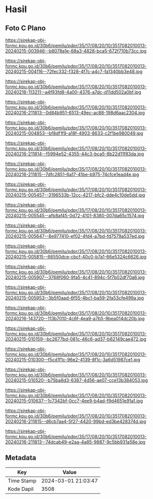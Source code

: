 # Hasil

## Foto C Plano

https://sirekap-obj-formc.kpu.go.id/30b6/pemilu/pdpr/35/17/08/20/10/3517082010013-20240215-003946--b8078a1e-68a3-4828-bca5-672f710b73cc.jpg

https://sirekap-obj-formc.kpu.go.id/30b6/pemilu/pdpr/35/17/08/20/10/3517082010013-20240215-004116--72fec332-f328-4f7c-a4c7-fa1340bb3e48.jpg

https://sirekap-obj-formc.kpu.go.id/30b6/pemilu/pdpr/35/17/08/20/10/3517082010013-20240216-113211--a4f93fd8-4a00-4376-a7dc-d11dd502a0bf.jpg

https://sirekap-obj-formc.kpu.go.id/30b6/pemilu/pdpr/35/17/08/20/10/3517082010013-20240216-211813--0d84b951-6513-49ec-ac88-198d6aac2304.jpg

https://sirekap-obj-formc.kpu.go.id/30b6/pemilu/pdpr/35/17/08/20/10/3517082010013-20240215-004853--bf8df1f9-a18f-4903-8633-c2f1be980049.jpg

https://sirekap-obj-formc.kpu.go.id/30b6/pemilu/pdpr/35/17/08/20/10/3517082010013-20240216-211814--f5994e52-4355-44c3-bca5-8b22d11f83da.jpg

https://sirekap-obj-formc.kpu.go.id/30b6/pemilu/pdpr/35/17/08/20/10/3517082010013-20240216-211815--7dfc2851-6a17-41be-b975-74cfce1ead4e.jpg

https://sirekap-obj-formc.kpu.go.id/30b6/pemilu/pdpr/35/17/08/20/10/3517082010013-20240215-005457--3196533b-12cc-4217-bfc2-dde4c10de5dd.jpg

https://sirekap-obj-formc.kpu.go.id/30b6/pemilu/pdpr/35/17/08/20/10/3517082010013-20240215-005545--afb8af45-0d72-4101-8380-007da65c1574.jpg

https://sirekap-obj-formc.kpu.go.id/30b6/pemilu/pdpr/35/17/08/20/10/3517082010013-20240215-005647--8e977410-ef02-4fd4-a7bd-fd7579a537ed.jpg

https://sirekap-obj-formc.kpu.go.id/30b6/pemilu/pdpr/35/17/08/20/10/3517082010013-20240215-005815--66550dce-cbcf-40c0-b7a1-66e5324c6626.jpg

https://sirekap-obj-formc.kpu.go.id/30b6/pemilu/pdpr/35/17/08/20/10/3517082010013-20240215-005907--3768f060-9fa5-4c41-894c-5f7b02df70a6.jpg

https://sirekap-obj-formc.kpu.go.id/30b6/pemilu/pdpr/35/17/08/20/10/3517082010013-20240215-005953--3b5f0aad-6f55-4bc1-ba59-2fa53cfe499a.jpg

https://sirekap-obj-formc.kpu.go.id/30b6/pemilu/pdpr/35/17/08/20/10/3517082010013-20240216-143720--113b7010-4c6f-4ea9-a7b5-9bea014dc20b.jpg

https://sirekap-obj-formc.kpu.go.id/30b6/pemilu/pdpr/35/17/08/20/10/3517082010013-20240215-010159--bc2677bd-081c-46c6-ad37-b62149cae472.jpg

https://sirekap-obj-formc.kpu.go.id/30b6/pemilu/pdpr/35/17/08/20/10/3517082010013-20240215-010300--f5cd1f1c-96e2-4139-8f1c-3a6d51987ce1.jpg

https://sirekap-obj-formc.kpu.go.id/30b6/pemilu/pdpr/35/17/08/20/10/3517082010013-20240215-010520--b75ba8d3-6387-4d56-ae07-cce13b384053.jpg

https://sirekap-obj-formc.kpu.go.id/30b6/pemilu/pdpr/35/17/08/20/10/3517082010013-20240215-010637--1c7342bf-0cc7-4ee9-b4ad-f9d4651e91a1.jpg

https://sirekap-obj-formc.kpu.go.id/30b6/pemilu/pdpr/35/17/08/20/10/3517082010013-20240216-211815--d6cb7aa4-5f27-4420-99bd-ed3be428374d.jpg

https://sirekap-obj-formc.kpu.go.id/30b6/pemilu/pdpr/35/17/08/20/10/3517082010013-20240216-211813--74dcab49-e2aa-4a85-9887-9c5bb931a58e.jpg


## Metadata

| Key        | Value               |
| ---------- | ------------------- |
| Time Stamp | 2024-03-01 21:03:47 |
| Kode Dapil | 3508                |



